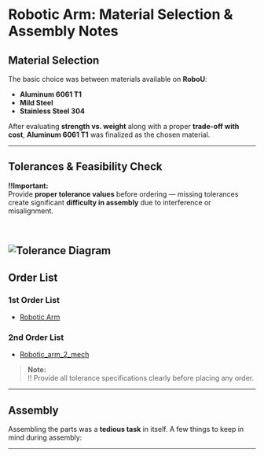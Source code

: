 # Robotic Arm: Material Selection & Assembly Notes

## Material Selection

The basic choice was between materials available on **RoboU**:
- **Aluminum 6061 T1**
- **Mild Steel**
- **Stainless Steel 304**

After evaluating **strength vs. weight** along with a proper **trade-off with cost**, **Aluminum 6061 T1** was finalized as the chosen material.

---

## Tolerances & Feasibility Check

**!!Important:**  
Provide **proper tolerance values** before ordering — missing tolerances create significant **difficulty in assembly** due to interference or misalignment.

<br>

![Tolerance Diagram](assets/tolerance_diagram.png)
---

## Order List

### 1st Order List
- [Robotic Arm](https://docs.google.com/spreadsheets/d/1DAbz7EDhDyNVjCN8avCcXanHxS2WlYZNEI6xWeGR0Eg/edit?gid=0#gid=0)

### 2nd Order List
- [Robotic_arm_2_mech](https://docs.google.com/spreadsheets/d/15YCdLAOh7AxMYF4qFOQVJq5bXr4ijo5twyXkYGG-bow/edit?gid=0#gid=0)

> **Note:**  
> !! Provide all tolerance specifications clearly before placing any order.


---

## Assembly

Assembling the parts was a **tedious task** in itself. A few things to keep in mind during assembly:


---
